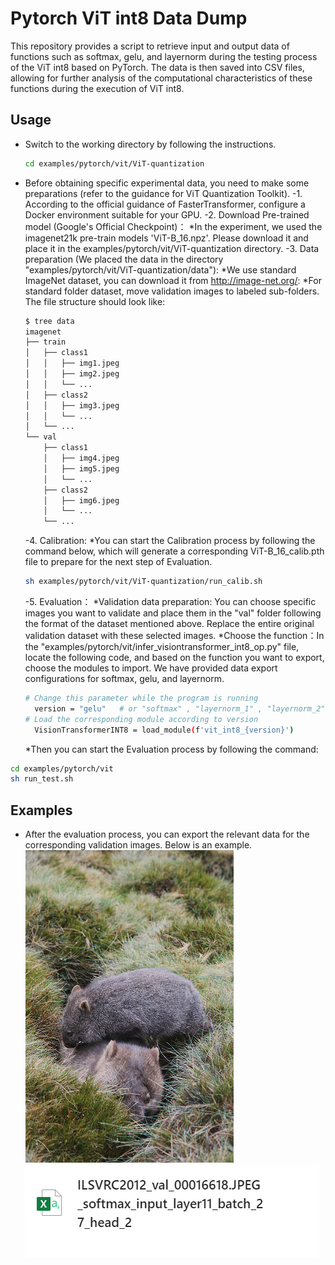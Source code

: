 # Pytorch ViT int8 Data Dump

This repository provides a script to retrieve input and output data of functions such as softmax, gelu, and layernorm during the testing process of the ViT int8 based on PyTorch. The data is then saved into CSV files, allowing for further analysis of the computational characteristics of these functions during the execution of ViT int8.

## Usage

- Switch to the working directory by following the instructions.
    ```bash
    cd examples/pytorch/vit/ViT-quantization
    ``` 

- Before obtaining specific experimental data, you need to make some preparations (refer to the guidance for ViT Quantization Toolkit).
-1. According to the official guidance of FasterTransformer, configure a Docker environment suitable for your GPU.
  -2. Download Pre-trained model (Google's Official Checkpoint)：
      *In the experiment, we used the imagenet21k pre-train models 'ViT-B_16.npz'. Please download it and place it in the examples/pytorch/vit/ViT-quantization directory.
  -3. Data preparation (We placed the data in the directory "examples/pytorch/vit/ViT-quantization/data"):
      *We use standard ImageNet dataset, you can download it from http://image-net.org/:
      *For standard folder dataset, move validation images to labeled sub-folders. The file structure should look like:
  ```bash
  $ tree data
  imagenet
  ├── train
  │   ├── class1
  │   │   ├── img1.jpeg
  │   │   ├── img2.jpeg
  │   │   └── ...
  │   ├── class2
  │   │   ├── img3.jpeg
  │   │   └── ...
  │   └── ...
  └── val
      ├── class1
      │   ├── img4.jpeg
      │   ├── img5.jpeg
      │   └── ...
      ├── class2
      │   ├── img6.jpeg
      │   └── ...
      └── ...
  ```
    -4. Calibration:
      *You can start the Calibration process by following the command below, which will generate a corresponding ViT-B_16_calib.pth file to prepare for the next step of Evaluation.
  ```bash
  sh examples/pytorch/vit/ViT-quantization/run_calib.sh
  ```
    -5. Evaluation：
      *Validation data preparation: You can choose specific images you want to validate and place them in the "val" folder following the format of the dataset mentioned above. Replace the entire original validation dataset with these selected images.
      *Choose the function：In the "examples/pytorch/vit/infer_visiontransformer_int8_op.py" file, locate the following code, and based on the function you want to export, choose the modules to import. We have provided data export configurations for softmax, gelu, and layernorm.
  ```bash
  # Change this parameter while the program is running
    version = "gelu"   # or "softmax" , "layernorm_1" , "layernorm_2"  
  # Load the corresponding module according to version
    VisionTransformerINT8 = load_module(f'vit_int8_{version}')
  ```
  *Then you can start the Evaluation process by following the command:
```bash
cd examples/pytorch/vit
sh run_test.sh
```

## Examples

- After the evaluation process, you can export the relevant data for the corresponding validation images. Below is an example.
![image](examples/pytorch/vit/ViT-quantization/ILSVRC2012_val_00016618.JPEG)
![data](examples/pytorch/vit/ViT-quantization/dump_example.png)





